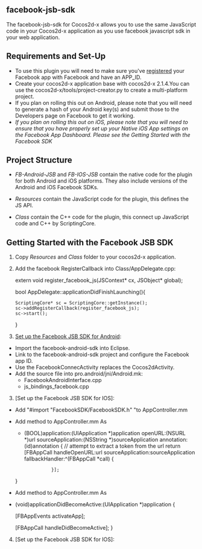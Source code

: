 facebook-jsb-sdk
----------------
The facebook-jsb-sdk for Cocos2d-x allows you to use the same JavaScript code in your Cocos2d-x application as you use facebook javascript sdk in your web application.

Requirements and Set-Up
-----------------------
  - To use this plugin you will need to make sure you've [registered] your Facebook app with Facebook and have an APP_ID.
  - Create your cocos2d-x application base with cocos2d-x 2.1.4.You can use the cocos2d-x/tools/project-creator.py to create a multi-platform project.
  - If you plan on rolling this out on Android, please note that you will need to generate a hash of your Android key(s) and submit those to the Developers page on Facebook to get it working.
  - *If you plan on rolling this out on iOS, please note that you will need to ensure that you have properly set up your Native iOS App settings on the Facebook App Dashboard. Please see the Getting Started with the Facebook SDK*

Project Structure
-----------------

 - *FB-Android-JSB* and  *FB-IOS-JSB* contain the native code for the plugin for both Android and iOS platforms. They also include versions of the Android and iOS Facebook SDKs.

 - *Resources* contain the JavaScript code for the plugin, this defines the JS API.
 - *Class* contain the C++ code for the plugin, this connect up JavaScript code and C++ by ScriptingCore.

Getting Started with the Facebook JSB SDK
-----------------------------------------
 1. Copy *Resources* and *Class* folder to your cocos2d-x application.
 2. Add the facebook RegisterCallback into Class/AppDelegate.cpp:

    extern void register_facebook_js(JSContext* cx, JSObject* global);
 
    bool AppDelegate::applicationDidFinishLaunching(){
        
        ScriptingCore* sc = ScriptingCore::getInstance();  
        sc->addRegisterCallback(register_facebook_js);
        sc->start();
    }
 3. [Set up the Facebook JSB SDK for Android]:
  - Import the facebook-android-sdk into Eclipse.
  - Link to the facebook-android-sdk project and configure the Facebook app ID.
  - Use the FacebookConnecActivity replaces the Cocos2dActivity.
  - Add the source file into pro.android/jni/Android.mk: 
     - FacebookAndroidInterface.cpp  
     - js_bindings_facebook.cpp 

3. [Set up the Facebook JSB SDK for IOS]:
  - Add "#import "FacebookSDK/FacebookSDK.h" "to AppController.mm
  - Add method to AppController.mm As
	- (BOOL)application:(UIApplication *)application
            openURL:(NSURL *)url
  	sourceApplication:(NSString *)sourceApplication
         annotation:(id)annotation {
    // attempt to extract a token from the url
    	return [FBAppCall handleOpenURL:url
                  sourceApplication:sourceApplication
                    fallbackHandler:^(FBAppCall *call) {

                    }];
	}

   - Add method to AppController.mm As
  - (void)applicationDidBecomeActive:(UIApplication *)application {
    
    [FBAppEvents activateApp];
    
    [FBAppCall handleDidBecomeActive];
	}

 4. [Set up the Facebook JSB SDK for IOS]:

  [registered]:https://developers.facebook.com/apps
  [Set up the Facebook JSB SDK for Android]:https://developers.facebook.com/docs/android/getting-started/facebook-sdk-for-android/
  

